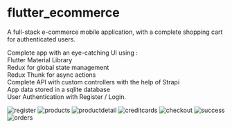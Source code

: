 # flutter_ecommerce



A full-stack e-commerce mobile application, with a complete shopping cart for authenticated users.

Complete app with an eye-catching UI using :  
Flutter Material Library  
Redux for global state management  
Redux Thunk for async actions  
Complete API with custom controllers with the help of Strapi  
App data stored in a sqlite database  
User Authentication with Register / Login.

![register](./assets/register.jpg)
![products](./assets/products.png)
![productdetail](./assets/productdetail.png)
![creditcards](./assets/creditcards.png)
![checkout](./assets/checkout.png)
![success](./assets/success.png)
![orders](./assets/orders.png)
